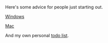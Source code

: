 Here's some advice for people just starting out.

[Windows](./windows-recommendations.md)

[Mac](./mac-recommendations.md)

And my own personal [todo list](./todo-list.md).
